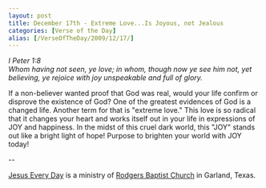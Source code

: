 ```yaml
---
layout: post
title: December 17th - Extreme Love...Is Joyous, not Jealous
categories: [Verse of the Day]
alias: [/VerseOfTheDay/2009/12/17/]
---
```


_I Peter 1:8  
Whom having not seen, ye love; in whom, though now ye see him not,
yet believing, ye rejoice with joy unspeakable and full of glory._

If a non-believer wanted proof that God was real, would your life
confirm or disprove the existence of God? One of the greatest
evidences of God is a changed life. Another term for that is "extreme
love." This love is so radical that it changes your heart and works
itself out in your life in expressions of JOY and happiness. In the
midst of this cruel dark world, this "JOY" stands out like a bright
light of hope! Purpose to brighten your world with JOY today!

 --

<a href=http://jesuseveryday.net>Jesus Every Day</a> is a ministry of <a href=http://rodgersbaptist.net>Rodgers Baptist Church</a> in Garland, Texas.
